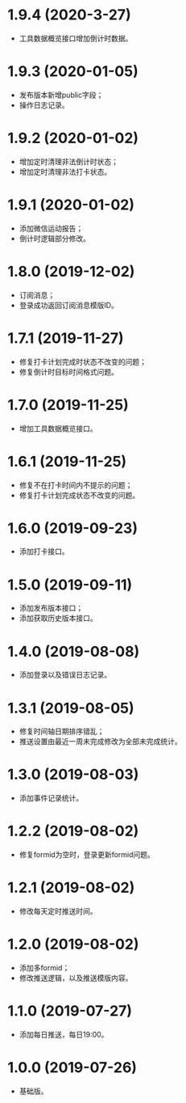# 1.9.4 (2020-3-27)
  * 工具数据概览接口增加倒计时数据。

# 1.9.3 (2020-01-05)
  * 发布版本新增public字段；
  * 操作日志记录。

# 1.9.2 (2020-01-02)
  * 增加定时清理非法倒计时状态；
  * 增加定时清理非法打卡状态。

# 1.9.1 (2020-01-02)
  * 添加微信运动报告；
  * 倒计时逻辑部分修改。

# 1.8.0 (2019-12-02)
  * 订阅消息；
  * 登录成功返回订阅消息模版ID。

# 1.7.1 (2019-11-27)
  * 修复打卡计划完成时状态不改变的问题；
  * 修复倒计时目标时间格式问题。

# 1.7.0 (2019-11-25)
  * 增加工具数据概览接口。

# 1.6.1 (2019-11-25)
  * 修复不在打卡时间内不提示的问题；
  * 修复打卡计划完成状态不改变的问题。

# 1.6.0 (2019-09-23)
  * 添加打卡接口。

# 1.5.0 (2019-09-11)
  * 添加发布版本接口；
  * 添加获取历史版本接口。

# 1.4.0 (2019-08-08)
  * 添加登录以及错误日志记录。

# 1.3.1 (2019-08-05)
  * 修复时间轴日期排序错乱；
  * 推送设置由最近一周未完成修改为全部未完成统计。

# 1.3.0 (2019-08-03)
  * 添加事件记录统计。

# 1.2.2 (2019-08-02)
  * 修复formid为空时，登录更新formid问题。

# 1.2.1 (2019-08-02)
  * 修改每天定时推送时间。

# 1.2.0 (2019-08-02)
  * 添加多formid；
  * 修改推送逻辑，以及推送模版内容。

# 1.1.0 (2019-07-27)
  * 添加每日推送，每日19:00。

# 1.0.0 (2019-07-26)
  * 基础版。